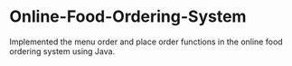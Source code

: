# Online-Food-Ordering-System
Implemented the menu order and place order functions in the online food ordering system using Java.

